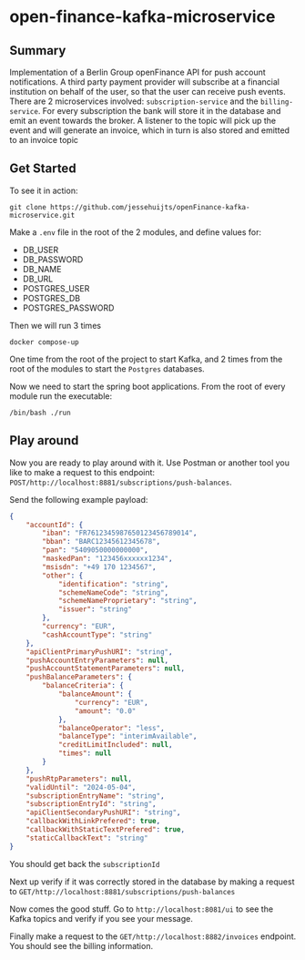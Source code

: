 # open-finance-kafka-microservice


## Summary
Implementation of a Berlin Group openFinance API for push account notifications. A third party payment provider will 
subscribe at a financial institution on behalf of the user, so that the user can receive push events. There are 2 
microservices involved: `subscription-service` and the `billing-service`. For every subscription the bank will store
it in the database and emit an event towards the broker. A listener to the topic will pick up the event and will 
generate an invoice, which in turn is also stored and emitted to an invoice topic

## Get Started

To see it in action:

```shell
git clone https://github.com/jessehuijts/openFinance-kafka-microservice.git
```

Make a `.env` file in the root of the 2 modules, and define values for:
- DB_USER
- DB_PASSWORD
- DB_NAME
- DB_URL
- POSTGRES_USER
- POSTGRES_DB
- POSTGRES_PASSWORD

Then we will run 3 times

```shell
docker compose-up
```

One time from the root of the project to start Kafka, and 2 times from the root of the 
modules to start the `Postgres` databases.

Now we need to start the spring boot applications. From the root of every module run the
executable:

```shell
/bin/bash ./run
```

## Play around
Now you are ready to play around with it. Use Postman or another tool you like to make a request to this
endpoint: `POST/http://localhost:8881/subscriptions/push-balances`.

Send the following example payload:

```json
{
    "accountId": {
        "iban": "FR7612345987650123456789014",
        "bban": "BARC12345612345678",
        "pan": "5409050000000000",
        "maskedPan": "123456xxxxxx1234",
        "msisdn": "+49 170 1234567",
        "other": {
            "identification": "string",
            "schemeNameCode": "string",
            "schemeNameProprietary": "string",
            "issuer": "string"
        },
        "currency": "EUR",
        "cashAccountType": "string"
    },
    "apiClientPrimaryPushURI": "string",
    "pushAccountEntryParameters": null,
    "pushAccountStatementParameters": null,
    "pushBalanceParameters": {
        "balanceCriteria": {
            "balanceAmount": {
                "currency": "EUR",
                "amount": "0.0"
            },
            "balanceOperator": "less",
            "balanceType": "interimAvailable",
            "creditLimitIncluded": null,
            "times": null
        }
    },
    "pushRtpParameters": null,
    "validUntil": "2024-05-04",
    "subscriptionEntryName": "string",
    "subscriptionEntryId": "string",
    "apiClientSecondaryPushURI": "string",
    "callbackWithLinkPrefered": true,
    "callbackWithStaticTextPrefered": true,
    "staticCallbackText": "string"
}
```

You should get back the `subscriptionId`

Next up verify if it was correctly stored in the database by making a request to `GET/http://localhost:8881/subscriptions/push-balances`

Now comes the good stuff. Go to `http://localhost:8081/ui` to see the Kafka topics and verify if you see your message.

Finally make a request to the `GET/http://localhost:8882/invoices` endpoint. You should see the billing information. 



